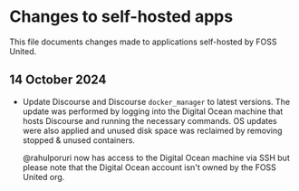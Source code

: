 # Changes to self-hosted apps

This file documents changes made to applications self-hosted by FOSS United.

## 14 October 2024

* Update Discourse and Discourse `docker_manager` to latest versions. The
  update was performed by logging into the Digital Ocean machine that hosts
  Discourse and running the necessary commands. OS updates were also applied
  and unused disk space was reclaimed by removing stopped & unused containers.

  @rahulporuri now has access to the Digital Ocean machine via SSH but please
  note that the Digital Ocean account isn't owned by the FOSS United org.

